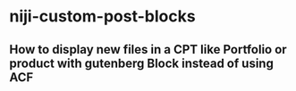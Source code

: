 # niji-custom-post-blocks
## How to display new files in a CPT like Portfolio or product with gutenberg Block instead of using ACF
